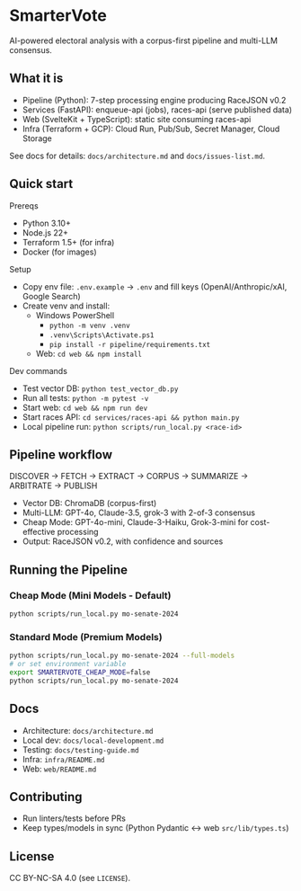 # SmarterVote

AI-powered electoral analysis with a corpus-first pipeline and multi-LLM consensus.

## What it is
- Pipeline (Python): 7-step processing engine producing RaceJSON v0.2
- Services (FastAPI): enqueue-api (jobs), races-api (serve published data)
- Web (SvelteKit + TypeScript): static site consuming races-api
- Infra (Terraform + GCP): Cloud Run, Pub/Sub, Secret Manager, Cloud Storage

See docs for details: `docs/architecture.md` and `docs/issues-list.md`.

## Quick start

Prereqs
- Python 3.10+
- Node.js 22+
- Terraform 1.5+ (for infra)
- Docker (for images)

Setup
- Copy env file: `.env.example` → `.env` and fill keys (OpenAI/Anthropic/xAI, Google Search)
- Create venv and install:
  - Windows PowerShell
    - `python -m venv .venv`
    - `.venv\Scripts\Activate.ps1`
    - `pip install -r pipeline/requirements.txt`
  - Web: `cd web && npm install`

Dev commands
- Test vector DB: `python test_vector_db.py`
- Run all tests: `python -m pytest -v`
- Start web: `cd web && npm run dev`
- Start races API: `cd services/races-api && python main.py`
- Local pipeline run: `python scripts/run_local.py <race-id>`

## Pipeline workflow
DISCOVER → FETCH → EXTRACT → CORPUS → SUMMARIZE → ARBITRATE → PUBLISH

- Vector DB: ChromaDB (corpus-first)
- Multi-LLM: GPT-4o, Claude-3.5, grok-3 with 2-of-3 consensus
- Cheap Mode: GPT-4o-mini, Claude-3-Haiku, Grok-3-mini for cost-effective processing
- Output: RaceJSON v0.2, with confidence and sources

## Running the Pipeline

### Cheap Mode (Mini Models - Default)
```bash
python scripts/run_local.py mo-senate-2024
```

### Standard Mode (Premium Models)
```bash
python scripts/run_local.py mo-senate-2024 --full-models
# or set environment variable
export SMARTERVOTE_CHEAP_MODE=false
python scripts/run_local.py mo-senate-2024
```

## Docs
- Architecture: `docs/architecture.md`
- Local dev: `docs/local-development.md`
- Testing: `docs/testing-guide.md`
- Infra: `infra/README.md`
- Web: `web/README.md`

## Contributing
- Run linters/tests before PRs
- Keep types/models in sync (Python Pydantic ↔ web `src/lib/types.ts`)

## License
CC BY-NC-SA 4.0 (see `LICENSE`).
